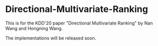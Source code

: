 # Directional-Multivariate-Ranking

This is for the KDD'20 paper "Directional Multivariate Ranking" by Nan Wang and Hongning Wang. 

The implementations will be released soon. 
